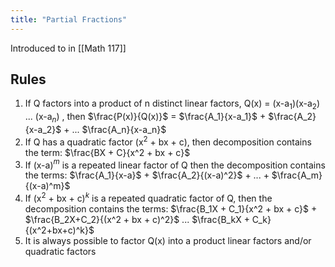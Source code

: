 ```yaml
---
title: "Partial Fractions"
---
```


Introduced to in [[Math 117]]

## Rules

1. If Q factors into a product of n distinct linear factors, Q(x) = (x-a$_1$)(x-a$_2$) ... (x-a$_n$) , then $\frac{P(x)}{Q(x)}$ = $\frac{A_1}{x-a_1}$ + $\frac{A_2}{x-a_2}$ + ... $\frac{A_n}{x-a_n}$
2. If Q has a quadratic factor (x$^2$ + bx + c), then decomposition contains the term: $\frac{BX + C}{x^2 + bx + c}$
3. If (x-a)$^m$ is a repeated linear factor of Q then the decomposition contains the terms: $\frac{A_1}{x-a}$ + $\frac{A_2}{(x-a)^2}$ + ... + $\frac{A_m}{(x-a)^m}$
4. If (x$^2$ + bx + c)$^k$ is a repeated quadratic factor of Q, then the decomposition contains the terms: $\frac{B_1X + C_1}{x^2 + bx + c}$ + $\frac{B_2X+C_2}{(x^2 + bx + c)^2}$ ... $\frac{B_kX + C_k}{(x^2+bx+c)^k}$
5. It is always possible to factor Q(x) into a product linear factors and/or quadratic factors

